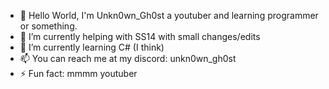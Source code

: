 - 👋 Hello World, I'm Unkn0wn_Gh0st a youtuber and learning programmer or something.
- 🚀 I’m currently helping with SS14 with small changes/edits
- 🌱 I’m currently learning C# (I think)
- 📫 You can reach me at my discord: unkn0wn_gh0st
- ⚡ Fun fact: mmmm youtuber

<!---
Unkn0wnGh0st333/Unkn0wnGh0st333 is a ✨ special ✨ repository because its `README.md` (this file) appears on your GitHub profile.
You can click the Preview link to take a look at your changes.
--->
